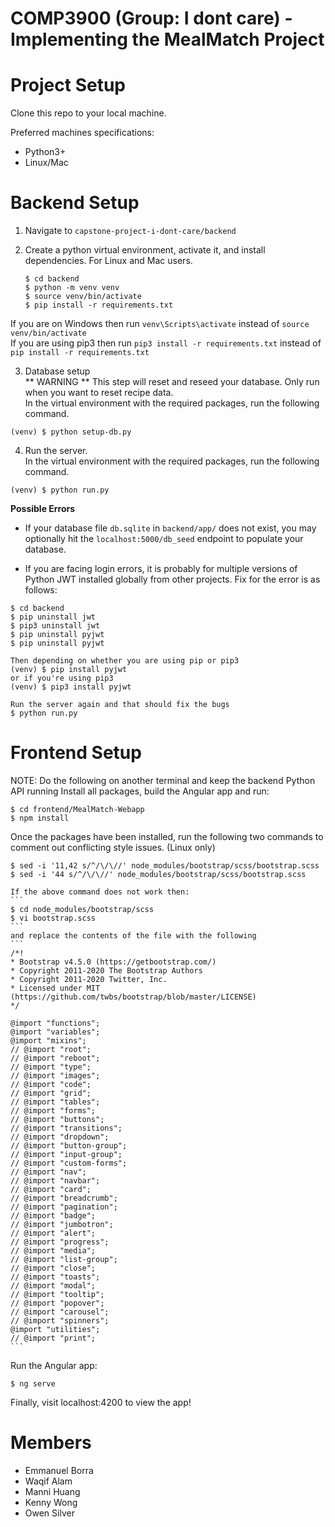 # COMP3900 (Group: I dont care) - Implementing the MealMatch Project

# Project Setup
Clone this repo to your local machine.

Preferred machines specifications:
- Python3+
- Linux/Mac

# Backend Setup
1. Navigate to `capstone-project-i-dont-care/backend`

2. Create a python virtual environment, activate it, and install dependencies.
	For Linux and Mac users.
	```
	$ cd backend
	$ python -m venv venv
	$ source venv/bin/activate
	$ pip install -r requirements.txt
	``` 
If you are on Windows then run `venv\Scripts\activate` instead of `source venv/bin/activate`  
If you are using pip3 then run `pip3 install -r requirements.txt` instead of `pip install -r requirements.txt`  

3. Database setup  
** WARNING ** This step will reset and reseed your database. Only run when you want to reset recipe data.  
In the virtual environment with the required packages, run the following command.
```
(venv) $ python setup-db.py
```  

4. Run the server.  
In the virtual environment with the required packages, run the following command.
```
(venv) $ python run.py
```

**Possible Errors**
- If your database file `db.sqlite` in `backend/app/` does not exist, you may optionally hit the `localhost:5000/db_seed` endpoint to populate your database.

- If you are facing login errors, it is probably for multiple versions of Python JWT installed globally from other projects. Fix for the error is as follows:
```
$ cd backend
$ pip uninstall jwt
$ pip3 uninstall jwt
$ pip uninstall pyjwt
$ pip uninstall pyjwt

Then depending on whether you are using pip or pip3
(venv) $ pip install pyjwt
or if you're using pip3
(venv) $ pip3 install pyjwt

Run the server again and that should fix the bugs
$ python run.py
```

# Frontend Setup
NOTE: Do the following on another terminal and keep the backend Python API running
Install all packages, build the Angular app and run:
```
$ cd frontend/MealMatch-Webapp
$ npm install
```
Once the packages have been installed, run the following two commands to comment out conflicting style issues. (Linux only)
```
$ sed -i '11,42 s/^/\/\//' node_modules/bootstrap/scss/bootstrap.scss
$ sed -i '44 s/^/\/\//' node_modules/bootstrap/scss/bootstrap.scss
```

	If the above command does not work then:
	```
	$ cd node_modules/bootstrap/scss
	$ vi bootstrap.scss
	```
	and replace the contents of the file with the following
	```
	/*!
	* Bootstrap v4.5.0 (https://getbootstrap.com/)
	* Copyright 2011-2020 The Bootstrap Authors
	* Copyright 2011-2020 Twitter, Inc.
	* Licensed under MIT (https://github.com/twbs/bootstrap/blob/master/LICENSE)
	*/

	@import "functions";
	@import "variables";
	@import "mixins";
	// @import "root";
	// @import "reboot";
	// @import "type";
	// @import "images";
	// @import "code";
	// @import "grid";
	// @import "tables";
	// @import "forms";
	// @import "buttons";
	// @import "transitions";
	// @import "dropdown";
	// @import "button-group";
	// @import "input-group";
	// @import "custom-forms";
	// @import "nav";
	// @import "navbar";
	// @import "card";
	// @import "breadcrumb";
	// @import "pagination";
	// @import "badge";
	// @import "jumbotron";
	// @import "alert";
	// @import "progress";
	// @import "media";
	// @import "list-group";
	// @import "close";
	// @import "toasts";
	// @import "modal";
	// @import "tooltip";
	// @import "popover";
	// @import "carousel";
	// @import "spinners";
	@import "utilities";
	// @import "print";
	```
    
Run the Angular app:
```
$ ng serve
```

Finally, visit localhost:4200 to view the app!

# Members
- Emmanuel Borra
- Waqif Alam
- Manni Huang
- Kenny Wong
- Owen Silver
